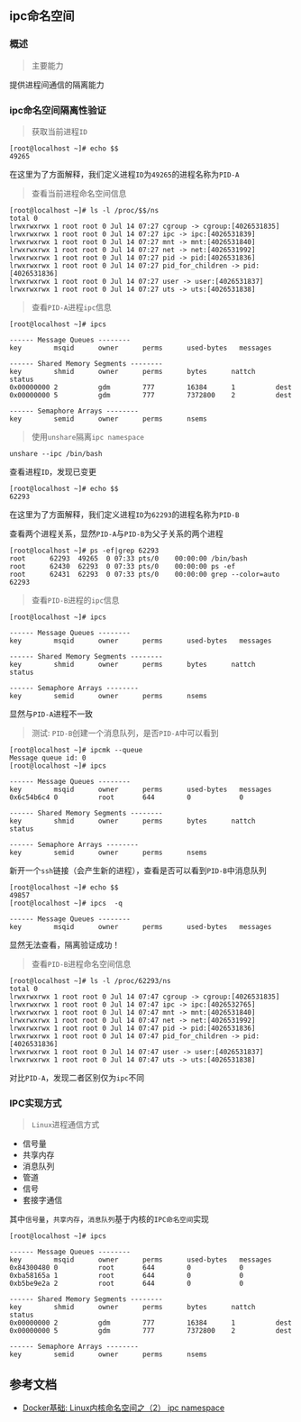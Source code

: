 ## ipc命名空间

### 概述

> 主要能力

提供进程间通信的隔离能力

### ipc命名空间隔离性验证

> 获取当前进程`ID`

```shell script
[root@localhost ~]# echo $$
49265
```

在这里为了方面解释，我们定义进程`ID`为`49265`的进程名称为`PID-A`

> 查看当前进程命名空间信息

```shell script
[root@localhost ~]# ls -l /proc/$$/ns
total 0
lrwxrwxrwx 1 root root 0 Jul 14 07:27 cgroup -> cgroup:[4026531835]
lrwxrwxrwx 1 root root 0 Jul 14 07:27 ipc -> ipc:[4026531839]
lrwxrwxrwx 1 root root 0 Jul 14 07:27 mnt -> mnt:[4026531840]
lrwxrwxrwx 1 root root 0 Jul 14 07:27 net -> net:[4026531992]
lrwxrwxrwx 1 root root 0 Jul 14 07:27 pid -> pid:[4026531836]
lrwxrwxrwx 1 root root 0 Jul 14 07:27 pid_for_children -> pid:[4026531836]
lrwxrwxrwx 1 root root 0 Jul 14 07:27 user -> user:[4026531837]
lrwxrwxrwx 1 root root 0 Jul 14 07:27 uts -> uts:[4026531838]
```

> 查看`PID-A`进程`ipc`信息

```shell script
[root@localhost ~]# ipcs

------ Message Queues --------
key        msqid      owner      perms      used-bytes   messages

------ Shared Memory Segments --------
key        shmid      owner      perms      bytes      nattch     status
0x00000000 2          gdm        777        16384      1          dest
0x00000000 5          gdm        777        7372800    2          dest

------ Semaphore Arrays --------
key        semid      owner      perms      nsems
```

> 使用`unshare`隔离`ipc namespace`

```shell script
unshare --ipc /bin/bash
```

查看进程`ID`，发现已变更

```shell script
[root@localhost ~]# echo $$
62293
```

在这里为了方面解释，我们定义进程`ID`为`62293`的进程名称为`PID-B`

查看两个进程关系，显然`PID-A`与`PID-B`为父子关系的两个进程

```shell script
[root@localhost ~]# ps -ef|grep 62293
root      62293  49265  0 07:33 pts/0    00:00:00 /bin/bash
root      62430  62293  0 07:33 pts/0    00:00:00 ps -ef
root      62431  62293  0 07:33 pts/0    00:00:00 grep --color=auto 62293
```

> 查看`PID-B`进程的`ipc`信息

```shell script
[root@localhost ~]# ipcs

------ Message Queues --------
key        msqid      owner      perms      used-bytes   messages

------ Shared Memory Segments --------
key        shmid      owner      perms      bytes      nattch     status

------ Semaphore Arrays --------
key        semid      owner      perms      nsems
```

显然与`PID-A`进程不一致

> 测试: `PID-B`创建一个消息队列，是否`PID-A`中可以看到

```shell script
[root@localhost ~]# ipcmk --queue
Message queue id: 0
[root@localhost ~]# ipcs

------ Message Queues --------
key        msqid      owner      perms      used-bytes   messages
0x6c54b6c4 0          root       644        0            0

------ Shared Memory Segments --------
key        shmid      owner      perms      bytes      nattch     status

------ Semaphore Arrays --------
key        semid      owner      perms      nsems
```

新开一个`ssh`链接（会产生新的进程），查看是否可以看到`PID-B`中消息队列

```shell script
[root@localhost ~]# echo $$
49857
[root@localhost ~]# ipcs  -q

------ Message Queues --------
key        msqid      owner      perms      used-bytes   messages
```

显然无法查看，隔离验证成功！

> 查看`PID-B`进程命名空间信息

```shell script
[root@localhost ~]# ls -l /proc/62293/ns
total 0
lrwxrwxrwx 1 root root 0 Jul 14 07:47 cgroup -> cgroup:[4026531835]
lrwxrwxrwx 1 root root 0 Jul 14 07:47 ipc -> ipc:[4026532765]
lrwxrwxrwx 1 root root 0 Jul 14 07:47 mnt -> mnt:[4026531840]
lrwxrwxrwx 1 root root 0 Jul 14 07:47 net -> net:[4026531992]
lrwxrwxrwx 1 root root 0 Jul 14 07:47 pid -> pid:[4026531836]
lrwxrwxrwx 1 root root 0 Jul 14 07:47 pid_for_children -> pid:[4026531836]
lrwxrwxrwx 1 root root 0 Jul 14 07:47 user -> user:[4026531837]
lrwxrwxrwx 1 root root 0 Jul 14 07:47 uts -> uts:[4026531838]
```

对比`PID-A`，发现二者区别仅为`ipc`不同

### IPC实现方式

> `Linux`进程通信方式

- 信号量
- 共享内存
- 消息队列
- 管道
- 信号
- 套接字通信

其中`信号量`，`共享内存`，`消息队列`基于内核的`IPC命名空间`实现

```shell script
[root@localhost ~]# ipcs

------ Message Queues --------
key        msqid      owner      perms      used-bytes   messages
0x84300480 0          root       644        0            0
0xba58165a 1          root       644        0            0
0xb5be9e2a 2          root       644        0            0

------ Shared Memory Segments --------
key        shmid      owner      perms      bytes      nattch     status
0x00000000 2          gdm        777        16384      1          dest
0x00000000 5          gdm        777        7372800    2          dest

------ Semaphore Arrays --------
key        semid      owner      perms      nsems
```

## 参考文档

- [Docker基础: Linux内核命名空间之（2） ipc namespace](https://liumiaocn.blog.csdn.net/article/details/52549356)